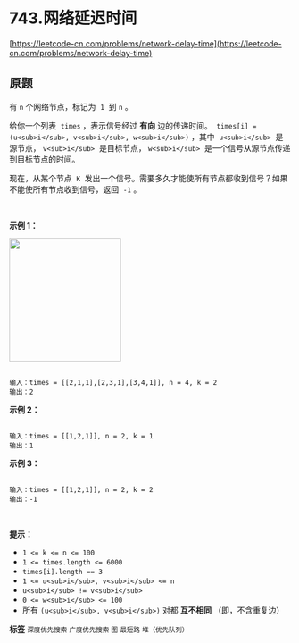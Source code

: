 # 743.网络延迟时间
[https://leetcode-cn.com/problems/network-delay-time](https://leetcode-cn.com/problems/network-delay-time) 
## 原题
有 `n` 个网络节点，标记为  `1`  到 `n` 。

给你一个列表  `times` ，表示信号经过 **有向** 边的传递时间。  `times[i] = (u<sub>i</sub>, v<sub>i</sub>, w<sub>i</sub>)` ，其中  `u<sub>i</sub>`  是源节点， `v<sub>i</sub>`  是目标节点， `w<sub>i</sub>`  是一个信号从源节点传递到目标节点的时间。

现在，从某个节点  `K`  发出一个信号。需要多久才能使所有节点都收到信号？如果不能使所有节点收到信号，返回  `-1` 。

 

 **示例 1：** 

<img alt="" src="https://assets.leetcode.com/uploads/2019/05/23/931_example_1.png" style="height: 220px; width: 200px;" />

```

输入：times = [[2,1,1],[2,3,1],[3,4,1]], n = 4, k = 2
输出：2

```
 **示例 2：** 

```

输入：times = [[1,2,1]], n = 2, k = 1
输出：1

```
 **示例 3：** 

```

输入：times = [[1,2,1]], n = 2, k = 2
输出：-1

```
 

 **提示：** 
-  `1 <= k <= n <= 100` 
-  `1 <= times.length <= 6000` 
-  `times[i].length == 3` 
-  `1 <= u<sub>i</sub>, v<sub>i</sub> <= n` 
-  `u<sub>i</sub> != v<sub>i</sub>` 
-  `0 <= w<sub>i</sub> <= 100` 
- 所有 `(u<sub>i</sub>, v<sub>i</sub>)` 对都 **互不相同** （即，不含重复边）
 
**标签**
`深度优先搜索` `广度优先搜索` `图` `最短路` `堆（优先队列）` 


## 
```go

```
>
